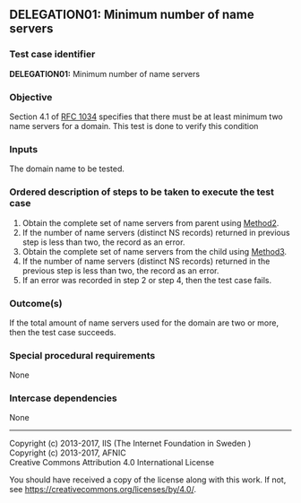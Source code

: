 ## DELEGATION01: Minimum number of name servers   

### Test case identifier

**DELEGATION01:** Minimum number of name servers

### Objective

Section 4.1 of [RFC 1034](https://tools.ietf.org/html/rfc1034) specifies that
there must be at least minimum two name servers for a domain. This test is
done to verify this condition

### Inputs

The domain name to be tested.

### Ordered description of steps to be taken to execute the test case

1. Obtain the complete set of name servers from parent using
   [Method2](../Methods.md).
2. If the number of name servers (distinct NS records) returned in previous step is less than two, the
   record as an error.
3. Obtain the complete set of name servers from the child 
   using [Method3](../Methods.md).
4. If the number of name servers (distinct NS records) returned in the previous step is less than two, the
   record as an error.
5. If an error was recorded in step 2 or step 4, then the test case fails.
 
### Outcome(s)

If the total amount of name servers used for the domain are two or more,
then the test case succeeds.

### Special procedural requirements

None 

### Intercase dependencies

None

-------

Copyright (c) 2013-2017, IIS (The Internet Foundation in Sweden )  
Copyright (c) 2013-2017, AFNIC  
Creative Commons Attribution 4.0 International License

You should have received a copy of the license along with this
work.  If not, see <https://creativecommons.org/licenses/by/4.0/>.
